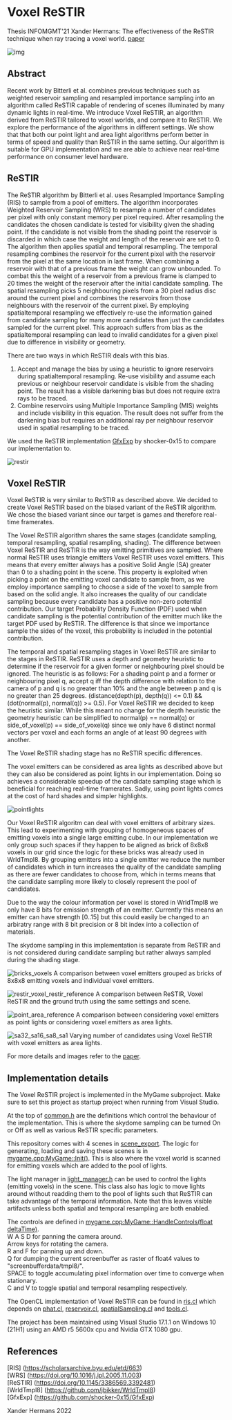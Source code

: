 # Voxel ReSTIR
Thesis INFOMGMT'21 Xander Hermans: The effectiveness of the ReSTIR technique when ray tracing a voxel world. [paper](https://github.com/xanderhermans/WrldTmpl8/blob/github/INFOMGMT_21_Thesis_Xander_Hermans.pdf)

![img](https://raw.githubusercontent.com/xanderhermans/WrldTmpl8/github/screenbufferdata/headerpic.png)

## Abstract
Recent work by Bitterli et al. combines previous techniques such as
weighted reservoir sampling and resampled importance sampling
into an algorithm called ReSTIR capable of rendering of scenes
illuminated by many dynamic lights in real-time. We introduce
Voxel ReSTIR, an algorithm derived from ReSTIR tailored to voxel
worlds, and compare it to ReSTIR. We explore the performance of
the algorithms in different settings. We show that that both our
point light and area light algorithms perform better in terms of
speed and quality than ReSTIR in the same setting. Our algorithm
is suitable for GPU implementation and we are able to achieve near
real-time performance on consumer level hardware.

## ReSTIR
The ReSTIR algorithm by Bitterli et al. uses Resampled Importance Sampling (RIS) to sample from a pool of emitters.
The algorithm incorporates Weighted Reservoir Sampling (WRS) to resample a number of candidates per pixel with only constant memory per pixel required.
After resampling the candidates the chosen candidate is tested for visibility given the shading point. 
If the candidate is not visible from the shading point the reservoir is discarded in which case the weight and length of the reservoir are set to 0.
The algorithm then applies spatial and temporal resampling.
The temporal resampling combines the reservoir for the current pixel with the reservoir from the pixel at the same location in last frame. 
When combining a reservoir with that of a previous frame the weight can grow unbounded.
To combat this the weight of a reservoir from a previous frame is clamped to 20 times the weight of the reservoir after the initial candidate sampling.
The spatial resampling picks 5 neighbouring pixels from a 30 pixel radius disc around the current pixel and combines the reservoirs from those neighbours with the reservoir of the current pixel.
By employing spatialtemporal resampling we effectively re-use the information gained from candidate sampling for many more candidates than just the candidates sampled for the current pixel.
This approach suffers from bias as the spatialtemporal resampling can lead to invalid candidates for a given pixel due to difference in visibility or geometry.

There are two ways in which ReSTIR deals with this bias.
1. Accept and manage the bias by using a heuristic to ignore reservoirs during spatialtemporal resampling.
Re-use visibility and assume each previous or neighbour reservoir candidate is visible from the shading point.
The result has a visible darkening bias but does not require extra rays to be traced.
2. Combine reservoirs using Multiple Importance Sampling (MIS) weights and include visibility in this equation.
The result does not suffer from the darkening bias but requires an additional ray per neighbour reservoir used in spatial resampling to be traced.

We used the ReSTIR implementation [GfxExp](https://github.com/shocker-0x15/GfxExp) by shocker-0x15 to compare our implementation to.

![restir](https://github.com/xanderhermans/WrldTmpl8/raw/github/restir_letters1.png)

## Voxel ReSTIR
Voxel ReSTIR is very similar to ReSTIR as described above. 
We decided to create Voxel ReSTIR based on the biased variant of the ReSTIR algorithm.
We chose the biased variant since our target is games and therefore real-time framerates.

The Voxel ReSTIR algorithm shares the same stages (candidate sampling, temporal resampling, spatial resampling, shading).
The difference between Voxel ReSTIR and ReSTIR is the way emitting primitives are sampled. 
Where normal ReSTIR uses triangle emitters Voxel ReSTIR uses voxel emitters.
This means that every emitter always has a positive Solid Angle (SA) greater than 0 to a shading point in the scene.
This property is exploited when picking a point on the emitting voxel candidate to sample from, as we employ importance sampling to choose a side of the voxel to sample from based on the solid angle.
It also increases the quality of our candidate sampling because every candidate has a positive non-zero potential contribution.
Our target Probability Density Function (PDF) used when candidate sampling is the potential contribution of the emitter much like the target PDF used by ReSTIR.
The difference is that since we importance sample the sides of the voxel, this probability is included in the potential contribution.

The temporal and spatial resampling stages in Voxel ReSTIR are similar to the stages in ReSTIR. 
ReSTIR uses a depth and geometry heuristic to determine if the reservoir for a given former or neighbouring pixel should be ignored.
The heuristic is as follows: For a shading point p and a former or neighbouring pixel q, accept q iff the depth difference with relation to the camera of p and q is no greater than 10% and the angle between p and q is no greater than 25 degrees. (distance(depth(p), depth(q)) <= 0.1) && (dot(normal(p), normal(q)) >= 0.5).
For Voxel ReSTIR we decided to keep the heuristic similar. While this meant no change for the depth heuristic the geometry heuristic can be simplified to normal(p) == normal(q) or side_of_voxel(p) == side_of_voxel(q) since we only have 6 distinct normal vectors per voxel and each forms an angle of at least 90 degrees with another. 

The Voxel ReSTIR shading stage has no ReSTIR specific differences.

The voxel emitters can be considered as area lights as described above but they can also be considered as point lights in our implementation.
Doing so achieves a considerable speedup of the candidate sampling stage which is beneficial for reaching real-time framerates.
Sadly, using point lights comes at the cost of hard shades and simpler highlights.

![pointlights](https://github.com/xanderhermans/WrldTmpl8/raw/github/point_lights_mountain2.png)

Our Voxel ReSTIR algoritm can deal with voxel emitters of arbitrary sizes.
This lead to experimenting with grouping of homogeneous spaces of emitting voxels into a single large emitting cube.
In our implementation we only group such spaces if they happen to be aligned as brick of 8x8x8 voxels in our grid since the logic for these bricks was already used in WrldTmpl8.
By grouping emitters into a single emitter we reduce the number of candidates which in turn increases the quality of the candidate sampling as there are fewer candidates to choose from, which in terms means that the candidate sampling more likely to closely represent the pool of candidates.

Due to the way the colour information per voxel is stored in WrldTmpl8 we only have 8 bits for emission strength of an emitter.
Currently this means an emitter can have strength [0..15] but this could easily be changed to an arbiratry range with 8 bit precision or 8 bit index into a collection of materials.

The skydome sampling in this implementation is separate from ReSTIR and is not considered during candidate sampling but rather always sampled during the shading stage.

![bricks_voxels](https://github.com/xanderhermans/WrldTmpl8/raw/github/screenbufferdata/results/bricks_voxels.png)
A comparison between voxel emitters grouped as bricks of 8x8x8 emitting voxels and individual voxel emitters.

![restir_voxel_restir_reference](https://github.com/xanderhermans/WrldTmpl8/raw/github/screenbufferdata/results/gfxexp_sa_gt/edited/gfxexp_sa_gt/flyingapartments1.png)
A comparison between ReSTIR, Voxel ReSTIR and the ground truth using the same settings and scene.

![point_area_reference](https://github.com/xanderhermans/WrldTmpl8/raw/github/screenbufferdata/results/point_sa_gt/edited/point_sa_gt/flyingapartments2.png)
A comparison between considering voxel emitters as point lights or considering voxel emitters as area lights.

![sa32_sa16_sa8_sa1](https://github.com/xanderhermans/WrldTmpl8/raw/github/screenbufferdata/results/sa_32_16_8_1/edited/sa_32_16_8_1/mountain1.png)
Varying number of candidates using Voxel ReSTIR with voxel emitters as area lights.

For more details and images refer to the [paper](https://github.com/xanderhermans/WrldTmpl8/blob/github/INFOMGMT_21_Thesis_Xander_Hermans.pdf).

## Implementation details
The Voxel ReSTIR project is implemented in the MyGame subproject. Make sure to set this project as startup project when running from Visual Studio.

At the top of [common.h](https://github.com/xanderhermans/WrldTmpl8/blob/github/template/common.h) are the definitions which control the behaviour of the implementation.
This is where the skydome sampling can be turned On or Off as well as various ReSTIR specific parameters.

This repository comes with 4 scenes in [scene_export](https://github.com/xanderhermans/WrldTmpl8/tree/github/scene_export).
The logic for generating, loading and saving these scenes is in [mygame.cpp:MyGame::Init()](https://github.com/xanderhermans/WrldTmpl8/blob/github/mygame.cpp).
This is also where the voxel world is scanned for emitting voxels which are added to the pool of lights.

The light manager in [light_manager.h](https://github.com/xanderhermans/WrldTmpl8/blob/github/light_manager.h) can be used to control the lights (emitting voxels) in the scene.
This class also has logic to move lights around without readding them to the pool of lights such that ReSTIR can take advantage of the temporal information. 
Note that this leaves visible artifacts unless both spatial and temporal resampling are both enabled.

The controls are defined in [mygame.cpp:MyGame::HandleControls(float deltaTime)](https://github.com/xanderhermans/WrldTmpl8/blob/github/mygame.cpp). \
W A S D for panning the camera around. \
Arrow keys for rotating the camera. \
R and F for panning up and down. \
Q for dumping the current screenbuffer as raster of float4 values to "screenbufferdata/tmpl8/". \
SPACE to toggle accumulating pixel information over time to converge when stationary. \
C and V to toggle spatial and temporal resampling respectively.

The OpenCL implementation of Voxel ReSTIR can be found in [ris.cl](https://github.com/xanderhermans/WrldTmpl8/blob/github/cl/ris.cl) which depends on [phat.cl](https://github.com/xanderhermans/WrldTmpl8/blob/github/cl/phat.cl), [reservoir.cl](https://github.com/xanderhermans/WrldTmpl8/blob/github/cl/reservoir.cl), [spatialSampling.cl](https://github.com/xanderhermans/WrldTmpl8/blob/github/cl/spatialSampling.cl) and [tools.cl](https://github.com/xanderhermans/WrldTmpl8/blob/github/cl/tools.cl).

The project has been maintained using Visual Studio 17.1.1 on Windows 10 (21H1) using an AMD r5 5600x cpu and Nvidia GTX 1080 gpu. 

## References
[RIS] (https://scholarsarchive.byu.edu/etd/663) \
[WRS] (https://doi.org/10.1016/j.ipl.2005.11.003) \
[ReSTIR] (https://doi.org/10.1145/3386569.3392481) \
[WrldTmpl8] (https://github.com/jbikker/WrldTmpl8) \
[GfxExp] (https://github.com/shocker-0x15/GfxExp)

Xander Hermans 2022